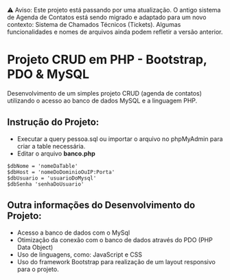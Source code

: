 ⚠️ Aviso: Este projeto está passando por uma atualização. O antigo sistema de Agenda de Contatos está sendo migrado e adaptado para um novo contexto: Sistema de Chamados Técnicos (Tickets). Algumas funcionalidades e nomes de arquivos ainda podem refletir a versão anterior.

# Projeto CRUD em PHP - Bootstrap, PDO & MySQL

Desenvolvimento de um simples projeto CRUD (agenda de contatos) utilizando o acesso ao banco de dados MySQL e a linguagem PHP.

## Instrução do Projeto:

- Executar a query pessoa.sql ou importar o arquivo no phpMyAdmin para criar a table necessária.
- Editar o arquivo **banco.php** 

```
$dbNome = 'nomeDaTable' 
$dbHost = 'nomeDoDominioOuIP:Porta' 
$dbUsuario = 'usuarioDoMysql' 
$dbSenha 'senhaDoUsuario'

```
## Outra informações do Desenvolvimento do Projeto:

- Acesso a banco de dados com o MySql
- Otimização da conexão com o banco de dados através do PDO (PHP Data Object)
- Uso de linguagens, como: JavaScript e CSS
- Uso do framework Bootstrap para realização de um layout responsivo para o projeto.
